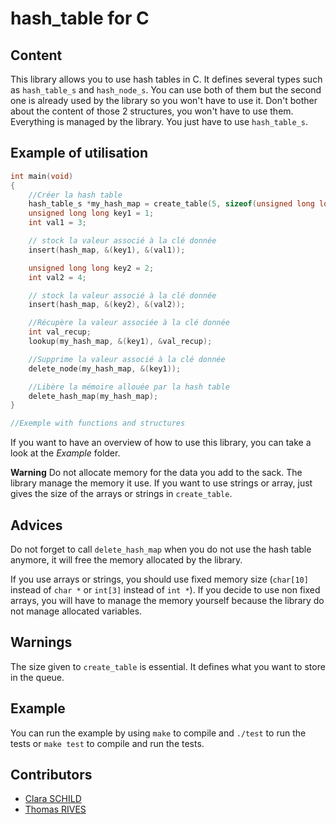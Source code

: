 # hash_table for C

## Content

This library allows you to use hash tables in C. It defines several types such as `hash_table_s` and `hash_node_s`. You can use both of them but the second one is already used by the library so you won't have to use it. Don't bother about the content of those 2 structures, you won't have to use them. Everything is managed by the library. You just have to use `hash_table_s`.

## Example of utilisation

```c
int main(void)
{
	//Créer la hash table
    hash_table_s *my_hash_map = create_table(5, sizeof(unsigned long long), sizeof(int), NULL, NULL);
	unsigned long long key1 = 1;
	int val1 = 3;

	// stock la valeur associé à la clé donnée
	insert(hash_map, &(key1), &(val1));

	unsigned long long key2 = 2;
	int val2 = 4;

	// stock la valeur associé à la clé donnée
	insert(hash_map, &(key2), &(val2));

	//Récupère la valeur associée à la clé donnée
	int val_recup;
	lookup(my_hash_map, &(key1), &val_recup);

	//Supprime la valeur associé à la clé donnée
	delete_node(my_hash_map, &(key1));

	//Libère la mémoire allouée par la hash table
	delete_hash_map(my_hash_map);
}

//Exemple with functions and structures
```
If you want to have an overview of how to use this library, you can take a look at the *Example* folder.

**Warning** Do not allocate memory for the data you add to the sack. The library manage the memory it use. If you want to use strings or array, just gives the size of the arrays or strings in `create_table`.

## Advices

Do not forget to call `delete_hash_map` when you do not use the hash table anymore, it will free the memory allocated by the library.

If you use arrays or strings, you should use fixed memory size (`char[10]` instead of `char *` or `int[3]` instead of `int *`). If you decide to use non fixed arrays, you will have to manage the memory yourself because the library do not manage allocated variables.

## Warnings

The size given to `create_table` is essential. It defines what you want to store in the queue.

## Example

You can run the example by using `make` to compile and `./test` to run the tests or `make test` to compile and run the tests.


## Contributors
- [Clara SCHILD](https://github.com/cschild)
- [Thomas RIVES](https://github.com/ThomasRives)
